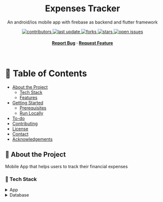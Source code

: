 <!--
Hey, thanks for using the awesome-readme-template template.  
If you have any enhancements, then fork this project and create a pull request 
or just open an issue with the label "enhancement".
Don't forget to give this project a star for additional support ;)
Maybe you can mention me or this repo in the acknowledgements too
-->
<div align="center">
  <h1>Expenses Tracker</h1>
  <p>
    An android/ios mobile app with firebase as backend and flutter framework 
  </p>
  
<!-- Badges -->
<p>
  <a href="https://github.com/JI-Maina/finance_tracker/graphs/contributors">
    <img src="https://img.shields.io/github/contributors/JI-Maina/finance_tracker" alt="contributors" />
  </a>
  <a href="">
    <img src="https://img.shields.io/github/last-commit/JI-Maina/finance_tracker" alt="last update" />
  </a>
  <a href="https://github.com/JI-Maina/finance_tracker/network/members">
    <img src="https://img.shields.io/github/forks/JI-Maina/finance_tracker" alt="forks" />
  </a>
  <a href="https://github.com/JI-Maina/finance_tracker/stargazers">
    <img src="https://img.shields.io/github/stars/JI-Maina/finance_tracker" alt="stars" />
  </a>
  <a href="https://github.com/JI-Maina/finance_tracker/issues/">
    <img src="https://img.shields.io/github/issues/JI-Maina/finance_tracker" alt="open issues" />
  </a>
</p>
   
<h4>
    <a href="https://github.com/JI-Maina/finance_tracker/issues/">Report Bug</a>
  <span> · </span>
    <a href="https://github.com/JI-Maina/finance_tracker/issues/">Request Feature</a>
  </h4>
</div>

<br />

<!-- Table of Contents -->
# :notebook_with_decorative_cover: Table of Contents

- [About the Project](#star2-about-the-project)
  * [Tech Stack](#space_invader-tech-stack)
  * [Features](#dart-features)
- [Getting Started](#toolbox-getting-started)
  * [Prerequisites](#bangbang-prerequisites)
  * [Run Locally](#running-run-locally)
- [To-do](#notes-to-do)
- [Contributing](#wave-contributing)
- [License](#warning-license)
- [Contact](#handshake-contact)
- [Acknowledgements](#gem-acknowledgements)


<!-- About the Project -->
## :star2: About the Project
  Mobile App that helps users to track their financial expenses

<!-- TechStack -->
### :space_invader: Tech Stack

<details>
  <summary>App</summary>
  <ul>
    <li><a href="https://flutter.dev/">Flutter</a></li>
    <li><a href="https://bloclibrary.dev">Bloc</a></li>
    <li><a href="https://docs.flutter.dev/ui/design/material">Material Design</a></li>
  </ul>
</details>

<details>
<summary>Database</summary>
  <ul>
    <li><a href="https://firebase.google.com/">Firebase</a></li>
  </ul>
</details>
